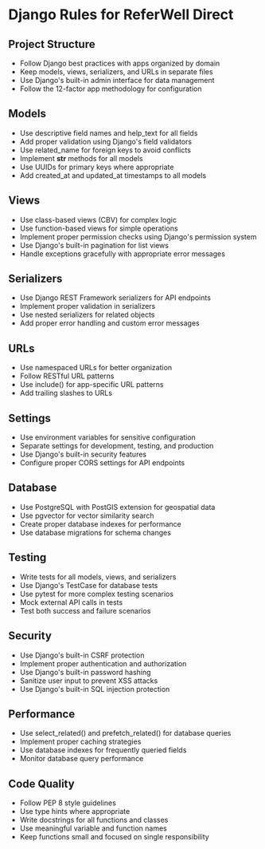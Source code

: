 # Django Rules for ReferWell Direct

## Project Structure
- Follow Django best practices with apps organized by domain
- Keep models, views, serializers, and URLs in separate files
- Use Django's built-in admin interface for data management
- Follow the 12-factor app methodology for configuration

## Models
- Use descriptive field names and help_text for all fields
- Add proper validation using Django's field validators
- Use related_name for foreign keys to avoid conflicts
- Implement __str__ methods for all models
- Use UUIDs for primary keys where appropriate
- Add created_at and updated_at timestamps to all models

## Views
- Use class-based views (CBV) for complex logic
- Use function-based views for simple operations
- Implement proper permission checks using Django's permission system
- Use Django's built-in pagination for list views
- Handle exceptions gracefully with appropriate error messages

## Serializers
- Use Django REST Framework serializers for API endpoints
- Implement proper validation in serializers
- Use nested serializers for related objects
- Add proper error handling and custom error messages

## URLs
- Use namespaced URLs for better organization
- Follow RESTful URL patterns
- Use include() for app-specific URL patterns
- Add trailing slashes to URLs

## Settings
- Use environment variables for sensitive configuration
- Separate settings for development, testing, and production
- Use Django's built-in security features
- Configure proper CORS settings for API endpoints

## Database
- Use PostgreSQL with PostGIS extension for geospatial data
- Use pgvector for vector similarity search
- Create proper database indexes for performance
- Use database migrations for schema changes

## Testing
- Write tests for all models, views, and serializers
- Use Django's TestCase for database tests
- Use pytest for more complex testing scenarios
- Mock external API calls in tests
- Test both success and failure scenarios

## Security
- Use Django's built-in CSRF protection
- Implement proper authentication and authorization
- Use Django's built-in password hashing
- Sanitize user input to prevent XSS attacks
- Use Django's built-in SQL injection protection

## Performance
- Use select_related() and prefetch_related() for database queries
- Implement proper caching strategies
- Use database indexes for frequently queried fields
- Monitor database query performance

## Code Quality
- Follow PEP 8 style guidelines
- Use type hints where appropriate
- Write docstrings for all functions and classes
- Use meaningful variable and function names
- Keep functions small and focused on single responsibility
